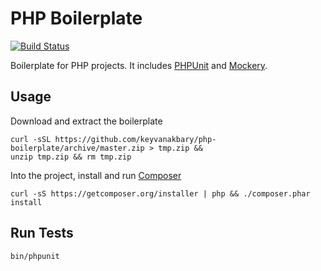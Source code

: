 PHP Boilerplate
===============

[![Build Status](https://secure.travis-ci.org/keyvanakbary/php-boilerplate.svg?branch=master)](http://travis-ci.org/keyvanakbary/php-boilerplate)

Boilerplate for PHP projects. It includes [PHPUnit](https://github.com/sebastianbergmann/phpunit) and [Mockery](https://github.com/padraic/mockery).

Usage
-----
Download and extract the boilerplate

    curl -sSL https://github.com/keyvanakbary/php-boilerplate/archive/master.zip > tmp.zip &&
    unzip tmp.zip && rm tmp.zip

Into the project, install and run [Composer](https://getcomposer.org/)

    curl -sS https://getcomposer.org/installer | php && ./composer.phar install

Run Tests
---------

    bin/phpunit